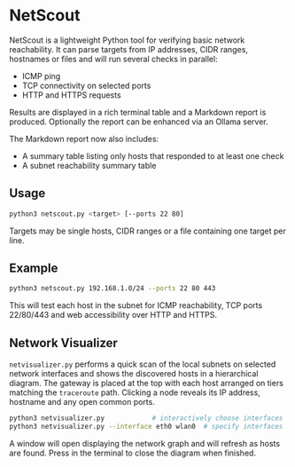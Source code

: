 # NetScout

NetScout is a lightweight Python tool for verifying basic network reachability. It can parse targets from IP addresses, CIDR ranges, hostnames or files and will run several checks in parallel:

* ICMP ping
* TCP connectivity on selected ports
* HTTP and HTTPS requests

Results are displayed in a rich terminal table and a Markdown report is produced. Optionally the report can be enhanced via an Ollama server.

The Markdown report now also includes:

* A summary table listing only hosts that responded to at least one check
* A subnet reachability summary table

## Usage

```bash
python3 netscout.py <target> [--ports 22 80]
```

Targets may be single hosts, CIDR ranges or a file containing one target per line.

## Example

```bash
python3 netscout.py 192.168.1.0/24 --ports 22 80 443
```

This will test each host in the subnet for ICMP reachability, TCP ports 22/80/443 and web accessibility over HTTP and HTTPS.

## Network Visualizer

`netvisualizer.py` performs a quick scan of the local subnets on selected
network interfaces and shows the discovered hosts in a hierarchical diagram.
The gateway is placed at the top with each host arranged on tiers matching the
`traceroute` path. Clicking a node reveals its IP address, hostname and any
open common ports.

```bash
python3 netvisualizer.py            # interactively choose interfaces
python3 netvisualizer.py --interface eth0 wlan0  # specify interfaces
```

A window will open displaying the network graph and will refresh as hosts
are found. Press <Enter> in the terminal to close the diagram when finished.
